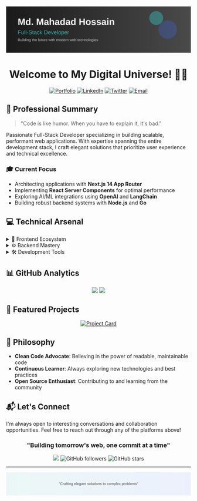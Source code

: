 ![Banner](./github-banner.svg)

<div align="center">
  
# Welcome to My Digital Universe! 👨‍💻

[![Portfolio](https://img.shields.io/badge/Portfolio-000000?style=for-the-badge&logo=vercel&logoColor=white)](https://mehdad-portfolio.vercel.app/)
[![LinkedIn](https://img.shields.io/badge/LinkedIn-0077B5?style=for-the-badge&logo=linkedin&logoColor=white)](https://www.linkedin.com/in/mehdad-hussain-38988725a/)
[![Twitter](https://img.shields.io/badge/Twitter-1DA1F2?style=for-the-badge&logo=twitter&logoColor=white)](https://twitter.com/)
[![Email](https://img.shields.io/badge/Email-D14836?style=for-the-badge&logo=gmail&logoColor=white)](mailto:hussain.mehdad1@gmail.com)

</div>

## 🎯 Professional Summary

> "Code is like humor. When you have to explain it, it's bad." 

Passionate Full-Stack Developer specializing in building scalable, performant web applications. With expertise spanning the entire development stack, I craft elegant solutions that prioritize user experience and technical excellence.

### 🎓 Current Focus
- Architecting applications with **Next.js 14 App Router**
- Implementing **React Server Components** for optimal performance
- Exploring AI/ML integrations using **OpenAI** and **LangChain**
- Building robust backend systems with **Node.js** and **Go**

## 💻 Technical Arsenal

<details>
<summary>🎨 Frontend Ecosystem</summary>

```javascript
const frontend = {
  languages: ['JavaScript', 'TypeScript'],
  frameworks: {
    primary: ['React', 'Next.js'],
    additional: ['Angular', 'Vue.js'],
    mobile: ['React Native']
  },
  styling: ['Tailwind CSS', 'ShadCN UI'],
  stateManagement: [
    'Zustand',
    'Redux Toolkit',
    'TanStack Query',
    'Pinia',
    'Signal Store',
    'RxJS'
  ]
}
```
</details>

<details>
<summary>⚙️ Backend Mastery</summary>

```javascript
const backend = {
  runtime: ['Node.js', 'Go'],
  frameworks: ['Hono.js'],
  databases: {
    sql: ['PostgreSQL', 'MySQL'],
    nosql: ['MongoDB'],
    orm: ['Prisma', 'Drizzle', 'Mongoose']
  },
  cloud: ['Vercel', 'Neon']
}
```
</details>

<details>
<summary>🛠️ Development Tools</summary>

```javascript
const tooling = {
  editor: 'VSCode',
  versionControl: 'Git',
  containerization: 'Docker',
  testing: ['Jest', 'React Testing Library'],
  api: 'Postman'
}
```
</details>

## 📊 GitHub Analytics

<div align="center">
  <img height="180em" src="https://github-readme-stats.vercel.app/api?username=mehdad-hussain&show_icons=true&theme=tokyonight&include_all_commits=true&count_private=true"/>
  
  <img height="180em" src="https://github-readme-stats.vercel.app/api/top-langs/?username=mehdad-hussain&layout=compact&langs_count=8&theme=tokyonight"/>
  
</div>

## 🌟 Featured Projects

<div align="center">

[![Project Card](https://github-readme-stats.vercel.app/api/pin/?username=mehdad-hussain&repo=your-repo-name&theme=tokyonight)](https://github.com/mehdad-hussain/your-repo-name)

</div>

## 💭 Philosophy

- **Clean Code Advocate**: Believing in the power of readable, maintainable code
- **Continuous Learner**: Always exploring new technologies and best practices
- **Open Source Enthusiast**: Contributing to and learning from the community

## 📬 Let's Connect

I'm always open to interesting conversations and collaboration opportunities. Feel free to reach out through any of the platforms above!

<div align="center">
  <h3>"Building tomorrow's web, one commit at a time"</h3>
  
<!-- Option 2: Using shields.io with GitHub profile views -->
<img src="https://img.shields.io/github/watchers/mehdad-hussain/mehdad-hussain?style=social"/>
  
  <!-- GitHub followers -->
  <img src="https://img.shields.io/github/followers/mehdad-hussain?label=Followers&style=social" alt="GitHub followers"/>
  
  <!-- GitHub stars -->
  <img src="https://img.shields.io/github/stars/mehdad-hussain?style=social" alt="GitHub stars"/>
</div>

---

![Footer](./github-footer.svg)
